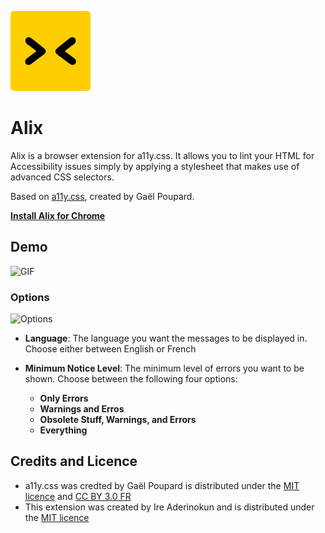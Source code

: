 ![Alix](alix_for_chrome/icon_128.png)

# Alix

Alix is a browser extension for a11y.css. It allows you to lint your HTML for Accessibility issues simply by applying a stylesheet that makes use of advanced CSS selectors.

Based on [a11y.css](http://ffoodd.github.io/a11y.css/), created by Gaël Poupard.

**[Install Alix for Chrome](https://chrome.google.com/webstore/detail/alix-for-chrome/aepmadgjacfjcneccddiccnkbpimobge)**


## Demo

![GIF](https://cloud.githubusercontent.com/assets/11269635/23892433/d7c03a4c-089a-11e7-96cc-9ac1cdef5488.gif)


### Options

![Options](https://cloud.githubusercontent.com/assets/11269635/23892436/dac3dcb2-089a-11e7-9b92-dcdf9791d52d.png)

- **Language**: The language you want the messages to be displayed in. Choose either between English or French

- **Minimum Notice Level**: The minimum level of errors you want to be shown. Choose between the following four options:
	- **Only Errors**
	- **Warnings and Erros**
	- **Obsolete Stuff, Warnings, and Errors**
	- **Everything**


## Credits and Licence

- a11y.css was credted by Gaël Poupard is distributed under the [MIT licence](http://opensource.org/licenses/MIT) and [CC BY 3.0 FR](http://creativecommons.org/licenses/by/3.0/fr/)
- This extension was created by Ire Aderinokun and is distributed under the [MIT licence](http://opensource.org/licenses/MIT)